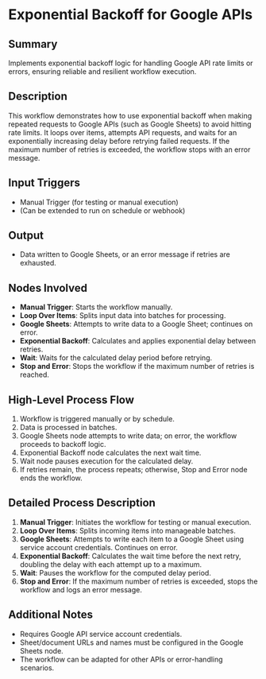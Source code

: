 # Exponential Backoff for Google APIs

## Summary
Implements exponential backoff logic for handling Google API rate limits or errors, ensuring reliable and resilient workflow execution.

## Description
This workflow demonstrates how to use exponential backoff when making repeated requests to Google APIs (such as Google Sheets) to avoid hitting rate limits. It loops over items, attempts API requests, and waits for an exponentially increasing delay before retrying failed requests. If the maximum number of retries is exceeded, the workflow stops with an error message.

## Input Triggers
- Manual Trigger (for testing or manual execution)
- (Can be extended to run on schedule or webhook)

## Output
- Data written to Google Sheets, or an error message if retries are exhausted.

## Nodes Involved
- **Manual Trigger**: Starts the workflow manually.
- **Loop Over Items**: Splits input data into batches for processing.
- **Google Sheets**: Attempts to write data to a Google Sheet; continues on error.
- **Exponential Backoff**: Calculates and applies exponential delay between retries.
- **Wait**: Waits for the calculated delay period before retrying.
- **Stop and Error**: Stops the workflow if the maximum number of retries is reached.

## High-Level Process Flow
1. Workflow is triggered manually or by schedule.
2. Data is processed in batches.
3. Google Sheets node attempts to write data; on error, the workflow proceeds to backoff logic.
4. Exponential Backoff node calculates the next wait time.
5. Wait node pauses execution for the calculated delay.
6. If retries remain, the process repeats; otherwise, Stop and Error node ends the workflow.

## Detailed Process Description
1. **Manual Trigger**: Initiates the workflow for testing or manual execution.
2. **Loop Over Items**: Splits incoming items into manageable batches.
3. **Google Sheets**: Attempts to write each item to a Google Sheet using service account credentials. Continues on error.
4. **Exponential Backoff**: Calculates the wait time before the next retry, doubling the delay with each attempt up to a maximum.
5. **Wait**: Pauses the workflow for the computed delay period.
6. **Stop and Error**: If the maximum number of retries is exceeded, stops the workflow and logs an error message.

## Additional Notes
- Requires Google API service account credentials.
- Sheet/document URLs and names must be configured in the Google Sheets node.
- The workflow can be adapted for other APIs or error-handling scenarios.
